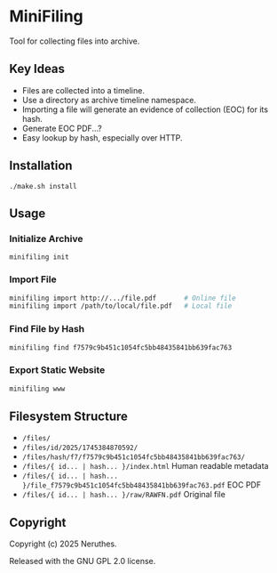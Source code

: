 # MiniFiling

Tool for collecting files into archive.


## Key Ideas

- Files are collected into a timeline.
- Use a directory as archive timeline namespace.
- Importing a file will generate an evidence of collection (EOC) for its hash.
- Generate EOC PDF...?
- Easy lookup by hash, especially over HTTP.



## Installation

```
./make.sh install
```


## Usage

### Initialize Archive

```
minifiling init
```

### Import File

```sh
minifiling import http://.../file.pdf       # Online file
minifiling import /path/to/local/file.pdf   # Local file
```

### Find File by Hash

```sh
minifiling find f7579c9b451c1054fc5bb48435841bb639fac763
```

### Export Static Website

```sh
minifiling www
```






## Filesystem Structure

- `/files/`
- `/files/id/2025/1745384870592/`
- `/files/hash/f7/f7579c9b451c1054fc5bb48435841bb639fac763/`
- `/files/{ id... | hash... }/index.html` Human readable metadata
- `/files/{ id... | hash... }/file_f7579c9b451c1054fc5bb48435841bb639fac763.pdf` EOC PDF
- `/files/{ id... | hash... }/raw/RAWFN.pdf` Original file






## Copyright

Copyright (c) 2025 Neruthes.

Released with the GNU GPL 2.0 license.
